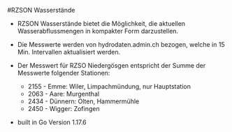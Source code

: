 #RZSON Wasserstände
- RZSON Wasserstände bietet die Möglichkeit, die aktuellen Wasserabflussmengen in kompakter Form darzustellen.
- Die Messwerte werden von hydrodaten.admin.ch bezogen, welche in 15 Min. Intervallen aktualisiert werden.


- Der Messwert für RZSO Niedergösgen entspricht der Summe der Messwerte folgender Stationen:
  - 2155 - Emme: Wiler, Limpachmündung, nur Hauptstation
  - 2063 - Aare: Murgenthal
  - 2434 - Dünnern: Olten, Hammermühle
  - 2450 - Wigger: Zofingen

    
- built in Go Version 1.17.6